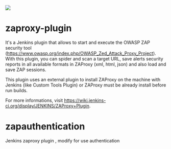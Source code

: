 
<a href='https://jenkins.ci.cloudbees.com/job/plugins/job/zaproxy-plugin/'><img src='https://jenkins.ci.cloudbees.com/buildStatus/icon?job=plugins/zaproxy-plugin'></a>

# zaproxy-plugin
It's a Jenkins plugin that allows to start and execute the OWASP ZAP security tool (https://www.owasp.org/index.php/OWASP_Zed_Attack_Proxy_Project).
With this plugin, you can spider and scan a target URL, save alerts security reports in all available formats in ZAProxy (xml, html, json) and also load and save ZAP sessions.

This plugin uses an external plugin to install ZAProxy on the machine with Jenkins (like Custom Tools Plugin) or ZAProxy must be already install before run builds.

For more informations, visit https://wiki.jenkins-ci.org/display/JENKINS/ZAProxy+Plugin.

# zapauthentication
Jenkins zaproxy plugin , modify for use authentication

